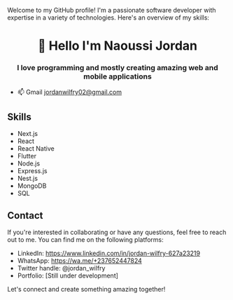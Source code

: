 Welcome to my GitHub profile! I'm a passionate software developer with expertise in a variety of technologies. Here's an overview of my skills:
# <div align="center">👋 Hello I'm Naoussi Jordan</div>
### <div align="center">I love programming and mostly creating amazing web and mobile applications</div>

- 📫 Gmail jordanwilfry02@gmail.com


## Skills

- Next.js
- React
- React Native
- Flutter
- Node.js
- Express.js
- Nest.js
- MongoDB
- SQL

## Contact

If you're interested in collaborating or have any questions, feel free to reach out to me. You can find me on the following platforms:

- LinkedIn: https://www.linkedin.com/in/jordan-wilfry-627a23219
- WhatsApp: https://wa.me/+237652447824
- Twitter handle: @jordan_wilfry
- Portfolio: [Still under development]

Let's connect and create something amazing together!
